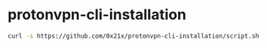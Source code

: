 # protonvpn-cli-installation
``` bash
curl -s https://github.com/0x21x/protonvpn-cli-installation/script.sh
```
